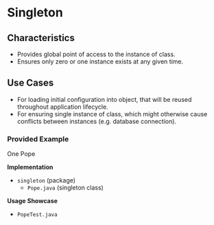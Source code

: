 # Singleton

## Characteristics
- Provides global point of access to the instance of class.
- Ensures only zero or one instance exists at any given time.

## Use Cases
- For loading initial configuration into object, that will be reused throughout application lifecycle.
- For ensuring single instance of class, which might otherwise cause conflicts between instances (e.g. database
  connection).

### Provided Example
One Pope

**Implementation**
- `singleton` (package)
  - `Pope.java` (singleton class)

**Usage Showcase**
- `PopeTest.java`